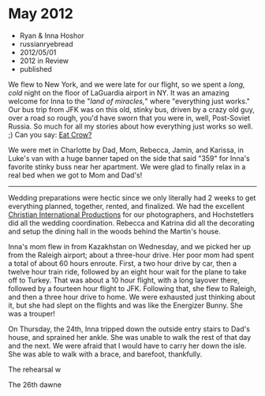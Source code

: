 # May 2012
- Ryan & Inna Hoshor
- russianryebread
- 2012/05/01
- 2012 in Review
- published

We flew to New York, and we were late for our flight, so we spent a *long, cold* night on the floor of LaGuardia airport in NY.  It was an amazing welcome for Inna to the "*land of miracles,*" where "everything just works."  Our bus trip from JFK was on this old, stinky bus, driven by a crazy old guy, over a road so rough, you'd have sworn that you were in, well, Post-Soviet Russia.  So much for all my stories about how everything just works so well. ;)  Can you say: [Eat Crow?][1]

We were met in Charlotte by Dad, Mom, Rebecca, Jamin, and Karissa, in Luke's van with a huge banner taped on the side that said "359" for Inna's favorite stinky buss near her apartment.  We were glad to finally relax in a real bed when we got to Mom and Dad's!

* * * * * * * * 

Wedding preparations were hectic since we only literally had 2 weeks to get everything planned, together, rented, and finalized.  We had the excellent [Christian International Productions][2] for our photographers, and Hochstetlers did all the wedding coordination.  Rebecca and Katrina did all the decorating and setup the dining hall in the woods behind the Martin's house.

Inna's mom flew in from Kazakhstan on Wednesday, and we picked her up from the Raleigh airport; about a three-hour drive.  Her poor mom had spent a total of about 60 hours enroute.  First, a two hour drive by car, then a twelve hour train ride, followed by an eight hour wait for the plane to take off to Turkey.  That was about a 10 hour flight, with a long layover there, followed by a fourteen hour flight to JFK.  Following that, she flew to Raleigh, and then a three hour drive to home.  We were exhausted just thinking about it, but she had slept on the flights and was like the Energizer Bunny.  She was a trouper!

On Thursday, the 24th, Inna tripped down the outside entry stairs to Dad's house, and sprained her ankle.  She was unable to walk the rest of that day and the next.  We were afraid that I would have to carry her down the isle.  She was able to walk with a brace, and barefoot, thankfully.

The rehearsal w

The 26th dawne




[1]: http://en.wikipedia.org/wiki/Eating_crow
[2]: http://cip4me.com